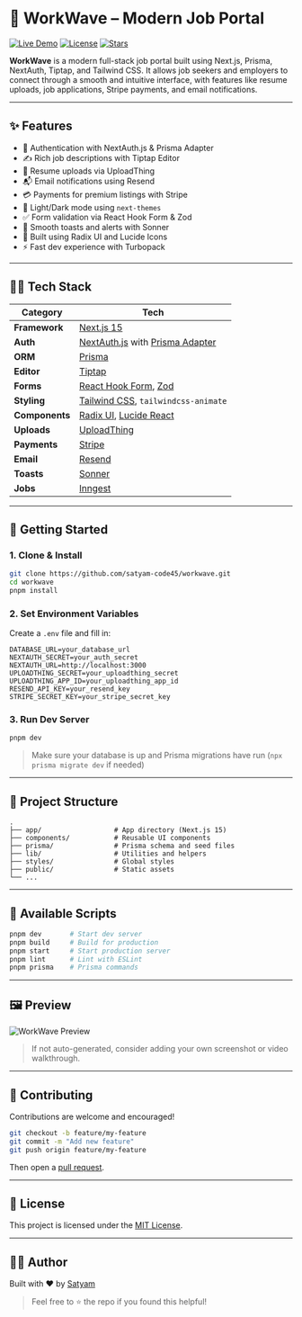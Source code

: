 # 🌊 WorkWave – Modern Job Portal

[![Live Demo](https://img.shields.io/badge/Live-Demo-00C7B7?logo=vercel&logoColor=white&style=for-the-badge)](https://workwave-phi.vercel.app/)
[![License](https://img.shields.io/github/license/satyam-code45/workwave?style=for-the-badge)](https://github.com/satyam-code45/workwave/blob/main/LICENSE)
[![Stars](https://img.shields.io/github/stars/satyam-code45/workwave?style=for-the-badge)](https://github.com/satyam-code45/workwave/stargazers)

**WorkWave** is a modern full-stack job portal built using Next.js, Prisma, NextAuth, Tiptap, and Tailwind CSS. It allows job seekers and employers to connect through a smooth and intuitive interface, with features like resume uploads, job applications, Stripe payments, and email notifications.

---

## ✨ Features

- 🔐 Authentication with NextAuth.js & Prisma Adapter  
- ✍️ Rich job descriptions with Tiptap Editor  
- 📄 Resume uploads via UploadThing  
- 📬 Email notifications using Resend  
- 💳 Payments for premium listings with Stripe  
- 🎨 Light/Dark mode using `next-themes`  
- ✅ Form validation via React Hook Form & Zod  
- 🔔 Smooth toasts and alerts with Sonner  
- 🧱 Built using Radix UI and Lucide Icons  
- ⚡ Fast dev experience with Turbopack  

---

## 🧑‍💻 Tech Stack

| Category           | Tech                                                                 |
|--------------------|----------------------------------------------------------------------|
| **Framework**      | [Next.js 15](https://nextjs.org/)                                    |
| **Auth**           | [NextAuth.js](https://next-auth.js.org/) with [Prisma Adapter](https://authjs.dev/reference/adapter/prisma) |
| **ORM**            | [Prisma](https://www.prisma.io/)                                     |
| **Editor**         | [Tiptap](https://tiptap.dev/)                                        |
| **Forms**          | [React Hook Form](https://react-hook-form.com/), [Zod](https://zod.dev/) |
| **Styling**        | [Tailwind CSS](https://tailwindcss.com/), `tailwindcss-animate`      |
| **Components**     | [Radix UI](https://www.radix-ui.com/), [Lucide React](https://lucide.dev/) |
| **Uploads**        | [UploadThing](https://uploadthing.com/)                              |
| **Payments**       | [Stripe](https://stripe.com/)                                        |
| **Email**          | [Resend](https://resend.com/)                                        |
| **Toasts**         | [Sonner](https://sonner.emilkowal.dev/)                              |
| **Jobs**           | [Inngest](https://www.inngest.com/)                                  |

---

## 🚀 Getting Started

### 1. Clone & Install

```bash
git clone https://github.com/satyam-code45/workwave.git
cd workwave
pnpm install
```

### 2. Set Environment Variables

Create a `.env` file and fill in:

```env
DATABASE_URL=your_database_url
NEXTAUTH_SECRET=your_auth_secret
NEXTAUTH_URL=http://localhost:3000
UPLOADTHING_SECRET=your_uploadthing_secret
UPLOADTHING_APP_ID=your_uploadthing_app_id
RESEND_API_KEY=your_resend_key
STRIPE_SECRET_KEY=your_stripe_secret_key
```

### 3. Run Dev Server

```bash
pnpm dev
```

> Make sure your database is up and Prisma migrations have run (`npx prisma migrate dev` if needed)

---

## 📂 Project Structure

```
.
├── app/                  # App directory (Next.js 15)
├── components/           # Reusable UI components
├── prisma/               # Prisma schema and seed files
├── lib/                  # Utilities and helpers
├── styles/               # Global styles
├── public/               # Static assets
└── ...
```

---

## 📜 Available Scripts

```bash
pnpm dev       # Start dev server
pnpm build     # Build for production
pnpm start     # Start production server
pnpm lint      # Lint with ESLint
pnpm prisma    # Prisma commands
```

---

## 🖼️ Preview

![WorkWave Preview](https://workwave-phi.vercel.app/og-image.png)

> If not auto-generated, consider adding your own screenshot or video walkthrough.

---

## 🤝 Contributing

Contributions are welcome and encouraged!

```bash
git checkout -b feature/my-feature
git commit -m "Add new feature"
git push origin feature/my-feature
```

Then open a [pull request](https://github.com/satyam-code45/workwave/pulls).

---

## 📄 License

This project is licensed under the [MIT License](LICENSE).

---

## 🙋‍♂️ Author

Built with ❤️ by [Satyam](https://github.com/satyam-code45)

> Feel free to ⭐ the repo if you found this helpful!